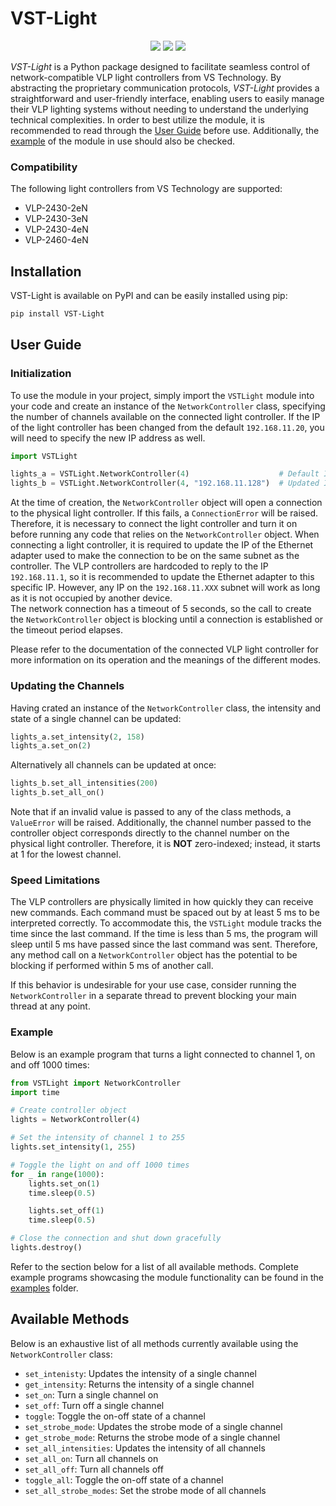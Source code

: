 # VST-Light
<div align="center">
  <img src="https://github.com/Attrup/VST-Light/actions/workflows/package_tests.yaml/badge.svg"> 
  <img src="https://github.com/Attrup/VST-Light/actions/workflows/static_typecheck.yaml/badge.svg"/> 
  <img src="https://github.com/Attrup/VST-Light/actions/workflows/formatting.yaml/badge.svg"/> 
</div>

*VST-Light* is a Python package designed to facilitate seamless control of network-compatible VLP light controllers from VS Technology. By abstracting the proprietary communication protocols, *VST-Light* provides a straightforward and user-friendly interface, enabling users to easily manage their VLP lighting systems without needing to understand the underlying technical complexities. In order to best utilize the module, it is recommended to read through the [User Guide](#user-guide) before use. Additionally, the [example](#example) of the module in use should also be checked.

### Compatibility
The following light controllers from VS Technology are supported:
- VLP-2430-2eN
- VLP-2430-3eN
- VLP-2430-4eN
- VLP-2460-4eN

## Installation
VST-Light is available on PyPI and can be easily installed using pip:
```zsh
pip install VST-Light
```

## User Guide
### Initialization
To use the module in your project, simply import the `VSTLight` module into your code and create an instance of the `NetworkController` class, specifying the number of channels available on the connected light controller. If the IP of the light controller has been changed from the default `192.168.11.20`, you will need to specify the new IP address as well.
```python
import VSTLight

lights_a = VSTLight.NetworkController(4)                    # Default IP
lights_b = VSTLight.NetworkController(4, "192.168.11.128")  # Updated IP
```

At the time of creation, the `NetworkController` object will open a connection to the physical light controller. If this fails, a `ConnectionError` will be raised. Therefore, it is necessary to connect the light controller and turn it on before running any code that relies on the `NetworkController` object. When connecting a light controller, it is required to update the IP of the Ethernet adapter used to make the connection to be on the same subnet as the controller. The VLP controllers are hardcoded to reply to the IP `192.168.11.1`, so it is recommended to update the Ethernet adapter to this specific IP. However, any IP on the `192.168.11.XXX` subnet will work as long as it is not occupied by another device.  
The network connection has a timeout of 5 seconds, so the call to create the `NetworkController` object is blocking until a connection is established or the timeout period elapses.

Please refer to the documentation of the connected VLP light controller for more information on its operation and the meanings of the different modes.

### Updating the Channels
Having crated an instance of the `NetworkController` class, the intensity and state of a single channel can be updated:
```python
lights_a.set_intensity(2, 158)
lights_a.set_on(2)
```
Alternatively all channels can be updated at once:
```python
lights_b.set_all_intensities(200)
lights_b.set_all_on()
```
Note that if an invalid value is passed to any of the class methods, a `ValueError` will be raised. Additionally, the channel number passed to the controller object corresponds directly to the channel number on the physical light controller. Therefore, it is **NOT** zero-indexed; instead, it starts at 1 for the lowest channel.

### Speed Limitations
The VLP controllers are physically limited in how quickly they can receive new commands. Each command must be spaced out by at least 5 ms to be interpreted correctly. To accommodate this, the `VSTLight` module tracks the time since the last command. If the time is less than 5 ms, the program will sleep until 5 ms have passed since the last command was sent. Therefore, any method call on a `NetworkController` object has the potential to be blocking if performed within 5 ms of another call.

If this behavior is undesirable for your use case, consider running the `NetworkController` in a separate thread to prevent blocking your main thread at any point.

### Example
Below is an example program that turns a light connected to channel 1, on and off 1000 times:
```python
from VSTLight import NetworkController
import time

# Create controller object
lights = NetworkController(4)

# Set the intensity of channel 1 to 255
lights.set_intensity(1, 255)

# Toggle the light on and off 1000 times
for _ in range(1000):
    lights.set_on(1)
    time.sleep(0.5)

    lights.set_off(1)
    time.sleep(0.5)

# Close the connection and shut down gracefully
lights.destroy()
```

Refer to the section below for a list of all available methods. Complete example programs showcasing the module functionality can be found in the [examples](https://github.com/Attrup/VST-Light/tree/main/examples) folder.
## Available Methods
Below is an exhaustive list of all methods currently available using the `NetworkController` class:
- `set_intenisty`: Updates the intensity of a single channel
- `get_intensity`: Returns the intensity of a single channel
- `set_on`: Turn a single channel on
- `set_off`: Turn off a single channel
- `toggle`: Toggle the on-off state of a channel
- `set_strobe_mode`: Updates the strobe mode of a single channel
- `get_strobe_mode`: Returns the strobe mode of a single channel
- `set_all_intensities`: Updates the intensity of all channels
- `set_all_on`: Turn all channels on
- `set_all_off`: Turn all channels off
- `toggle_all`: Toggle the on-off state of a channel
- `set_all_strobe_modes`: Set the strobe mode of all channels
